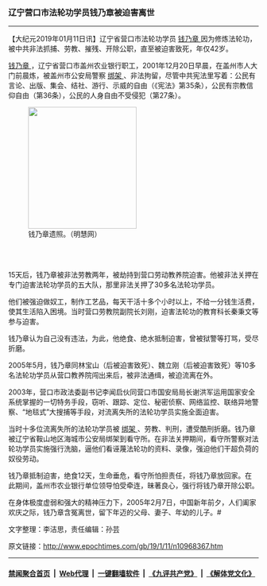 ### 辽宁营口市法轮功学员钱乃章被迫害离世
------------------------

<p>
 【大纪元2019年01月11日讯】辽宁省营口市法轮功学员
 <a href="http://www.epochtimes.com/gb/tag/%E9%92%B1%E4%B9%83%E7%AB%A0.html">
  钱乃章
 </a>
 因为修炼法轮功，被中共非法抓捕、劳教、摧残、开除公职，直至被迫害致死，年仅42岁。
</p>
<p>
 <a href="http://www.epochtimes.com/gb/tag/%E9%92%B1%E4%B9%83%E7%AB%A0.html">
  钱乃章
 </a>
 ，辽宁省营口市盖州农业银行职工，2001年12月20日早晨，在盖州市人大门前晨炼，被盖州市公安局警察
 <a href="http://www.epochtimes.com/gb/tag/%E7%BB%91%E6%9E%B6.html">
  绑架
 </a>
 、非法拘留，尽管中共宪法里写着：公民有言论、出版、集会、结社、游行、示威的自由（《宪法》第35条），公民有宗教信仰自由（第36条），公民的人身自由不受侵犯（第27条）。
</p>
<figure class="wp-caption aligncenter" id="attachment_10968405" style="width: 218px">
 <a href="http://i.epochtimes.com/assets/uploads/2019/01/2011-1-6-qiannaizhang.jpg">
  <img alt="" class="wp-image-10968405" height="245" src="http://i.epochtimes.com/assets/uploads/2019/01/2011-1-6-qiannaizhang.jpg" width="218"/>
 </a>
 <br/><figcaption class="wp-caption-text">
  钱乃章遗照。（明慧网）
 </figcaption><br/>
</figure><br/>
<p>
</p>
<p>
 15天后，钱乃章被非法劳教两年，被劫持到营口劳动教养院迫害。他被非法关押在专门迫害法轮功学员的五大队，那里非法关押了30多名法轮功学员。
</p>
<p>
 他们被强迫做奴工，制作工艺品，每天干活十多个小时以上，不给一分钱生活费，使其生活陷入困境。当时营口劳教院副院长刘刚，迫害法轮功的教育科长秦秉文等参与迫害。
</p>
<p>
 钱乃章认为自己没有违法，为此，他绝食、绝水抵制迫害，曾被狱警等打骂，受尽折磨。
</p>
<p>
 2005年5月，钱乃章同林宝山（后被迫害致死）、魏立刚（后被迫害致死）等10多名法轮功学员从营口教养院闯出来后，被非法通缉，被迫流离在外。
</p>
<p>
 2003年，营口市政法委副书记李闻启伙同营口市国安局局长谢洪军运用国家安全系统掌握的一切特务手段，窃听、跟踪、定位、秘密侦察、网络监控、联络异地警察、“地毯式”大搜捕等手段，对流离失所的法轮功学员实施全面迫害。
</p>
<p>
 当时十多位流离失所的法轮功学员被
 <a href="http://www.epochtimes.com/gb/tag/%E7%BB%91%E6%9E%B6.html">
  绑架
 </a>
 、劳教、判刑，遭受酷刑折磨。钱乃章被辽宁省鞍山地区海城市公安局绑架到看守所。在非法关押期间，看守所警察对法轮功学员实施强行洗脑，逼他们看诬蔑法轮功的资料、录像，强迫他们干超负荷的奴役劳动。
</p>
<div class="ar_articleContent" id="ar_bArticleContent">
 <p>
  钱乃章抵制迫害，绝食12天，生命垂危，看守所怕担责任，将钱乃章放回家。在此期间，盖州市农业银行单位领导怕受牵连，昧著良心，强行将钱乃章开除公职。
 </p>
 <p>
  在身体极度虚弱和强大的精神压力下，2005年2月7日，中国新年前夕，人们阖家欢庆之际，钱乃章含冤离世，留下年迈的父母、妻子、年幼的儿子。#
 </p>
 <p>
  文字整理：李洁思，责任编辑：孙芸
 </p>
</div>
<p>
</p>

原文链接：http://www.epochtimes.com/gb/19/1/11/n10968367.htm


------------------------
#### [禁闻聚合首页](https://github.com/gfw-breaker/banned-news/blob/master/README.md) &nbsp;|&nbsp; [Web代理](https://github.com/gfw-breaker/open-proxy/blob/master/README.md) &nbsp;|&nbsp; [一键翻墙软件](https://github.com/gfw-breaker/nogfw/blob/master/README.md) &nbsp;|&nbsp; [《九评共产党》](https://github.com/gfw-breaker/9ping.md/blob/master/README.md#九评之一评共产党是什么) &nbsp;|&nbsp; [《解体党文化》](https://github.com/gfw-breaker/jtdwh.md/blob/master/README.md#绪论)